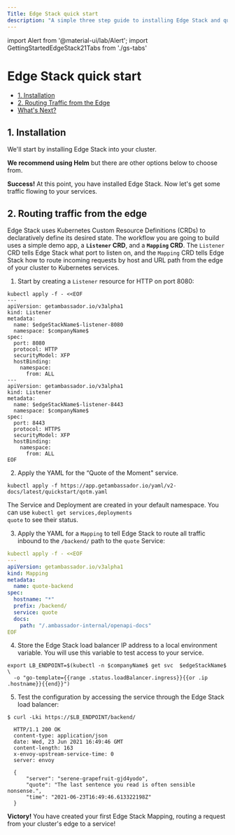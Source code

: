 ```yaml
---
Title: Edge Stack quick start
description: "A simple three step guide to installing Edge Stack and quickly get started routing traffic from the edge of your Kubernetes cluster to your services."
---
```


import Alert from '@material-ui/lab/Alert';
import GettingStartedEdgeStack21Tabs from './gs-tabs'

# Edge Stack quick start

* [1. Installation](#1-installation)
* [2. Routing Traffic from the Edge](#2-routing-traffic-from-the-edge)
* [What's Next?]()

## 1. Installation

We'll start by installing Edge Stack into your cluster.

**We recommend using Helm** but there are other options below to choose from.

<GettingStartedEdgeStack21Tabs version="latest" />

<Alert severity="success"><b>Success!</b> At this point, you have installed Edge Stack. Now let's get some traffic flowing to your services.</Alert>

## 2. Routing traffic from the edge

Edge Stack uses Kubernetes Custom Resource Definitions (CRDs) to declaratively define its desired state. The workflow you are going to build uses a simple demo app, a **`Listener` CRD**, and a **`Mapping` CRD**. The `Listener` CRD tells Edge Stack what port to listen on, and the `Mapping` CRD tells Edge Stack how to route incoming requests by host and URL path from the edge of your cluster to Kubernetes services.

1. Start by creating a `Listener` resource for HTTP on port 8080:

```
kubectl apply -f - <<EOF
---
apiVersion: getambassador.io/v3alpha1
kind: Listener
metadata:
  name: $edgeStackName$-listener-8080
  namespace: $companyName$
spec:
  port: 8080
  protocol: HTTP
  securityModel: XFP
  hostBinding:
    namespace:
      from: ALL
---
apiVersion: getambassador.io/v3alpha1
kind: Listener
metadata:
  name: $edgeStackName$-listener-8443
  namespace: $companyName$
spec:
  port: 8443
  protocol: HTTPS
  securityModel: XFP
  hostBinding:
    namespace:
      from: ALL
EOF
```

2. Apply the YAML for the “Quote of the Moment" service.

  ```
  kubectl apply -f https://app.getambassador.io/yaml/v2-docs/latest/quickstart/qotm.yaml
  ```

  <Alert severity="info">The Service and Deployment are created in your default namespace. You can use <code>kubectl get services,deployments quote</code> to see their status.</Alert>

3. Apply the YAML for a `Mapping` to tell Edge Stack to route all traffic inbound to the `/backend/`
   path to the `quote` Service:

  ```yaml
  kubectl apply -f - <<EOF
  ---
  apiVersion: getambassador.io/v3alpha1
  kind: Mapping
  metadata:
    name: quote-backend
  spec:
    hostname: "*"
    prefix: /backend/
    service: quote
    docs:
      path: "/.ambassador-internal/openapi-docs"
  EOF
  ```

4. Store the Edge Stack load balancer IP address to a local environment variable. You will use this variable to test access to your service.

  ```
  export LB_ENDPOINT=$(kubectl -n $companyName$ get svc  $edgeStackName$ \
    -o "go-template={{range .status.loadBalancer.ingress}}{{or .ip .hostname}}{{end}}")
  ```

5. Test the configuration by accessing the service through the Edge Stack load balancer:

  ```
  $ curl -Lki https://$LB_ENDPOINT/backend/

    HTTP/1.1 200 OK
    content-type: application/json
    date: Wed, 23 Jun 2021 16:49:46 GMT
    content-length: 163
    x-envoy-upstream-service-time: 0
    server: envoy

    {
        "server": "serene-grapefruit-gjd4yodo",
        "quote": "The last sentence you read is often sensible nonsense.",
        "time": "2021-06-23T16:49:46.613322198Z"
    }
  ```

<Alert severity="success"><b>Victory!</b> You have created your first Edge Stack Mapping, routing a request from your cluster's edge to a service!</Alert>